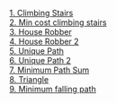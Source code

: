 [1. Climbing Stairs](https://leetcode.com/problems/climbing-stairs/discuss/2473516/From-recursion-to-space-optimized-DP-with-gradual-changes-for-better-understanding)  
[2. Min cost climbing stairs](https://leetcode.com/problems/min-cost-climbing-stairs/discuss/2473893/from-recursion-to-memoized-with-gradual-changes-for-better-understanding)  
[3. House Robber](https://leetcode.com/problems/house-robber/discuss/2476337/From-recursion-to-space-optimized-DP-with-gradual-changes-for-better-understanding)  
[4. House Robber 2](https://leetcode.com/problems/house-robber-ii/discuss/2476573/Zero-extra-code-in-House-Robber)  
[5. Unique Path](https://leetcode.com/problems/unique-paths/discuss/2478400/from-recursion-to-space-optimized-dp-with-gradual-changes-for-better-understanding)  
[6. Unique Path 2](https://leetcode.com/problems/unique-paths-ii/discuss/2482569/from-recursion-to-space-optimized-dp-with-gradual-changes-for-better-understanding)  
[7. Minimum Path Sum](https://leetcode.com/problems/minimum-path-sum/discuss/2482913/From-recursion-to-space-optimized-DP-with-gradual-changes-for-better-understanding)  
[8. Triangle](https://leetcode.com/problems/triangle/discuss/2483471/From-recursion-to-space-optimized-DP-with-gradual-changes-for-better-understanding)  
[9. Minimum falling path](https://leetcode.com/problems/minimum-falling-path-sum/discuss/2484727/From-recursion-to-space-optimized-DP-with-gradual-changes-for-better-understanding)  
[]()
[]()
[]()
[]()
